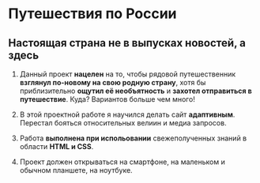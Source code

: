 # Путешествия по России
## Настоящая страна не в выпусках новостей, а здесь

1. Данный проект __нацелен__ на то, чтобы рядовой путешественник __взглянул по-новому на свою родную страну__, хотя бы приблизительно __ощутил её необъятность__ и __захотел отправиться в путешествие__. Куда? Вариантов больше чем много!

2. В этой проектной работе я научился делать сайт __адаптивным__. Перестал бояться относительных велиин и медиа запросов.

3. Работа __выполнена при испольовании__ свежеполученных знаний в области __HTML и CSS__.

4. Проект должен открываться на смартфоне, на маленьком и обычном планшете, на ноутбуке.



